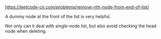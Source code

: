 https://leetcode-cn.com/problems/remove-nth-node-from-end-of-list/

A dummy node at the front of the list is very helpful. 

Not only can it deal with single-node list, but also avoid checking the head node when deleting.